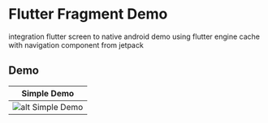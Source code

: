 # Flutter Fragment Demo
integration flutter screen to native android demo using flutter engine cache with navigation component from jetpack

## Demo

| Simple Demo |
|---|
| ![alt Simple Demo](./images/flutter-fragment-demo.gif) |